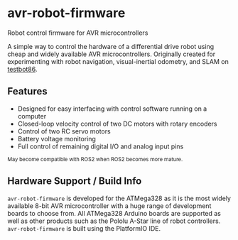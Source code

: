 # avr-robot-firmware
Robot control firmware for AVR microcontrollers

A simple way to control the hardware of a differential drive robot using cheap and widely available AVR microcontrollers. Originally created for experimenting with robot navigation, visual-inertial odometry, and SLAM on [testbot86](https://github.com/jackw01/testbot86).

## Features
* Designed for easy interfacing with control software running on a computer
* Closed-loop velocity control of two DC motors with rotary encoders
* Control of two RC servo motors
* Battery voltage monitoring
* Full control of remaining digital I/O and analog input pins

<small>May become compatible with ROS2 when ROS2 becomes more mature.</small>

## Hardware Support / Build Info
`avr-robot-firmware` is developed for the ATMega328 as it is the most widely available 8-bit AVR microcontroller with a huge range of development boards to choose from. All ATMega328 Arduino boards are supported as well as other products such as the Pololu A-Star line of robot controllers. `avr-robot-firmware` is built using the PlatformIO IDE.

